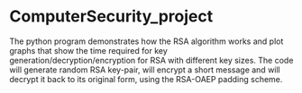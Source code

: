# ComputerSecurity_project
The python program demonstrates how the RSA algorithm works
and plot graphs that show the time required for key generation/decryption/encryption for RSA with different key sizes.
The code will generate random RSA key-pair, will encrypt a short message and will decrypt it back to its original form, 
using the RSA-OAEP padding scheme. 
